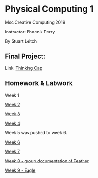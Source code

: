 # Physical Computing 1

Msc Creative Computing 2019

Instructor: Phoenix Perry

By Stuart Leitch 

## Final Project:
Link: [Thinking Cap](https://github.com/Toruitas/thinkingcap)

## Homework & Labwork
[Week 1](https://github.com/Toruitas/pcomp/tree/master/wk1)

[Week 2](https://github.com/Toruitas/pcomp/tree/master/wk2)

[Week 3](https://github.com/Toruitas/pcomp/tree/master/wk3)

[Week 4](https://github.com/Toruitas/pcomp/tree/master/wk4)

Week 5 was pushed to week 6.

[Week 6](https://github.com/Toruitas/pcomp/tree/master/wk6)

[Week 7](https://github.com/Toruitas/pcomp/tree/master/wk7)

[Week 8 - group documentation of Feather](https://github.com/phoenixperry/cci-ual-pcomp/tree/master/week08/feather_docs)

[Week 9 - Eagle](https://github.com/Toruitas/pcomp/tree/master/wk9)